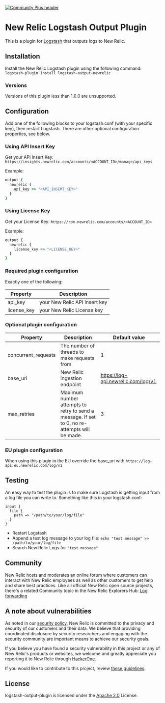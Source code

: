 [![Community Plus header](https://github.com/newrelic/opensource-website/raw/master/src/images/categories/Community_Plus.png)](https://opensource.newrelic.com/oss-category/#community-plus)

# New Relic Logstash Output Plugin

This is a plugin for [Logstash](https://github.com/elastic/logstash) that outputs logs to New Relic.

## Installation
Install the New Relic Logstash plugin using the following command:</br>
`logstash-plugin install logstash-output-newrelic`

### Versions
Versions of this plugin less than 1.0.0 are unsupported.

## Configuration

Add one of the following blocks to your logstash.conf (with your specific key), then restart Logstash.
There are other optional configuration properties, see below.

### Using API Insert Key

Get your API Insert Key:
`https://insights.newrelic.com/accounts/<ACCOUNT_ID>/manage/api_keys`

Example:
```rb
output {
  newrelic {
    api_key => "<API_INSERT_KEY>"
  }
}
```

### Using License Key

Get your License Key:
`https://rpm.newrelic.com/accounts/<ACCOUNT_ID>`

Example:
```rb
output {
  newrelic {
    license_key => "<LICENSE_KEY>"
  }
}
```

### Required plugin configuration

Exactly one of the following:

| Property | Description |
|---|---|
| api_key | your New Relic API Insert key |
| license_key | your New Relic License key |

### Optional plugin configuration

| Property | Description | Default value |
|---|---|---|
| concurrent_requests | The number of threads to make requests from | 1 |
| base_uri | New Relic ingestion endpoint | https://log-api.newrelic.com/log/v1 |
| max_retries | Maximum number attempts to retry to send a message. If set to 0, no re-attempts will be made. | 3 |

### EU plugin configuration

When using this plugin in the EU override the base_uri with `https://log-api.eu.newrelic.com/log/v1`

## Testing

An easy way to test the plugin is to make sure Logstash is getting input from a log file you
can write to. Something like this in your logstash.conf:
```
input {
  file {
    path => "/path/to/your/log/file"
  }
}
```
* Restart Logstash
* Append a test log message to your log file: `echo "test message" >> /path/to/your/log/file`
* Search New Relic Logs for `"test message"`

## Community

New Relic hosts and moderates an online forum where customers can interact with New Relic employees as well as other customers to get help and share best practices. Like all official New Relic open source projects, there's a related Community topic in the New Relic Explorers Hub: [Log forwarding](https://discuss.newrelic.com/tag/log-forwarding)

## A note about vulnerabilities

As noted in our [security policy](../../security/policy), New Relic is committed to the privacy and security of our customers and their data. We believe that providing coordinated disclosure by security researchers and engaging with the security community are important means to achieve our security goals.

If you believe you have found a security vulnerability in this project or any of New Relic's products or websites, we welcome and greatly appreciate you reporting it to New Relic through [HackerOne](https://hackerone.com/newrelic).

If you would like to contribute to this project, review [these guidelines](https://opensource.newrelic.com/code-of-conduct/).

## License
logstash-output-plugin is licensed under the [Apache 2.0](http://apache.org/licenses/LICENSE-2.0.txt) License.
